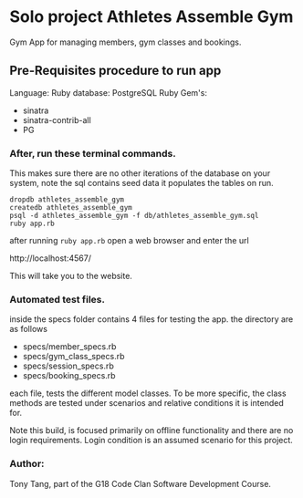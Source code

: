 # Solo project Athletes Assemble Gym

Gym App for managing members, gym classes and bookings.

## Pre-Requisites procedure to run app

Language: Ruby
database: PostgreSQL
Ruby Gem's:
- sinatra
- sinatra-contrib-all
- PG
### After, run these terminal commands.

This makes sure there are no other iterations of the database on your system, note the sql contains seed data it populates the tables on run.
```` 
dropdb athletes_assemble_gym
createdb athletes_assemble_gym
psql -d athletes_assemble_gym -f db/athletes_assemble_gym.sql
ruby app.rb
````
after running
 ````ruby app.rb````
open a web browser and enter the url

http://localhost:4567/

This will take you to the website.

### Automated test files.

inside the specs folder contains 4 files for testing the app. the directory are as follows

* specs/member_specs.rb
* specs/gym_class_specs.rb
* specs/session_specs.rb
* specs/booking_specs.rb

each file, tests the different model classes. To be more specific, the class methods are tested under scenarios and relative conditions it is intended for.

Note this build, is focused primarily on offline functionality and there are no login requirements. Login condition is an assumed scenario for this project.

### Author:
Tony Tang, part of the G18 Code Clan Software Development Course.
